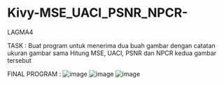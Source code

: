 # Kivy-MSE_UACI_PSNR_NPCR-
LAGMA4

TASK : 
Buat program untuk menerima dua buah gambar dengan catatan ukuran gambar sama
Hitung MSE, UACI, PSNR dan NPCR kedua gambar tersebut

FINAL PROGRAM :
![image](https://github.com/LittleMarmut23/Kivy-MSE_UACI_PSNR_NPCR/assets/146560745/2625e9d9-6272-4ee7-ad63-ed384fc52930)
![image](https://github.com/LittleMarmut23/Kivy-MSE_UACI_PSNR_NPCR/assets/146560745/60a156e2-1b96-47ed-b115-12a75e3c2e4e)
![image](https://github.com/LittleMarmut23/Kivy-MSE_UACI_PSNR_NPCR/assets/146560745/2ea319d5-b3fb-4681-97ef-96e0005b2267)
